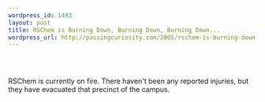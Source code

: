 ```yaml
--- 
wordpress_id: 1493
layout: post
title: RSChem is Burning Down, Burning Down, Burning Down...
wordpress_url: http://passingcuriosity.com/2005/rschem-is-burning-down-burning-down-burning-down-2/
---
```

<a href="http://photos1.blogger.com/blogger/5615/352/1600/fire.jpg"><img style="display:block; margin:0px auto 10px; text-align:center;cursor:pointer; cursor:hand;" src="http://photos1.blogger.com/blogger/5615/352/320/fire.jpg" border="0" alt="" /></a><br /><br />RSChem is currently on fire. There haven't been any reported injuries, but they have evacuated that precinct of the campus.
